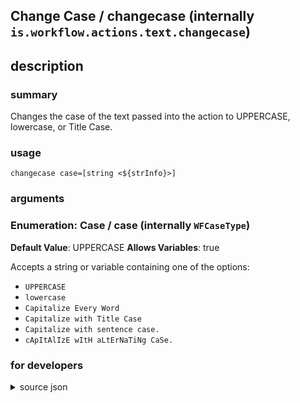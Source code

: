 
## Change Case / changecase (internally `is.workflow.actions.text.changecase`)



## description
### summary
Changes the case of the text passed into the action to UPPERCASE, lowercase, or Title Case.


### usage
`changecase case=[string <${strInfo}>]`

### arguments
### Enumeration: Case / case (internally `WFCaseType`)
**Default Value**: UPPERCASE
**Allows Variables**: true


Accepts a string 
or variable
containing one of the options:

- `UPPERCASE`
- `lowercase`
- `Capitalize Every Word`
- `Capitalize with Title Case`
- `Capitalize with sentence case.`
- `cApItAlIzE wItH aLtErNaTiNg CaSe.`

### for developers

<details><summary>source json</summary>
<p>
```json
{
	"ActionClass": "WFChangeTextCaseAction",
	"ActionKeywords": [
		"uppercase",
		"lowercase",
		"title",
		"transform",
		"text",
		"capitalize"
	],
	"Category": "Text",
	"CreationDate": "2015-01-11T06:00:00.000Z",
	"Description": {
		"DescriptionSummary": "Changes the case of the text passed into the action to UPPERCASE, lowercase, or Title Case."
	},
	"IconName": "Text.png",
	"Input": {
		"Multiple": true,
		"Required": true,
		"Types": [
			"NSString"
		]
	},
	"LastModifiedDate": "2015-02-19T08:00:00.000Z",
	"Name": "Change Case",
	"Output": {
		"Multiple": true,
		"OutputName": "Text",
		"Types": [
			"NSString"
		]
	},
	"Parameters": [
		{
			"Class": "WFEnumerationParameter",
			"DefaultValue": "UPPERCASE",
			"Items": [
				"UPPERCASE",
				"lowercase",
				"Capitalize Every Word",
				"Capitalize with Title Case",
				"Capitalize with sentence case.",
				"cApItAlIzE wItH aLtErNaTiNg CaSe."
			],
			"Key": "WFCaseType",
			"Label": "Case"
		}
	],
	"Subcategory": "Text Editing",
	"SuggestedNever": true
}
```
</p></details>
